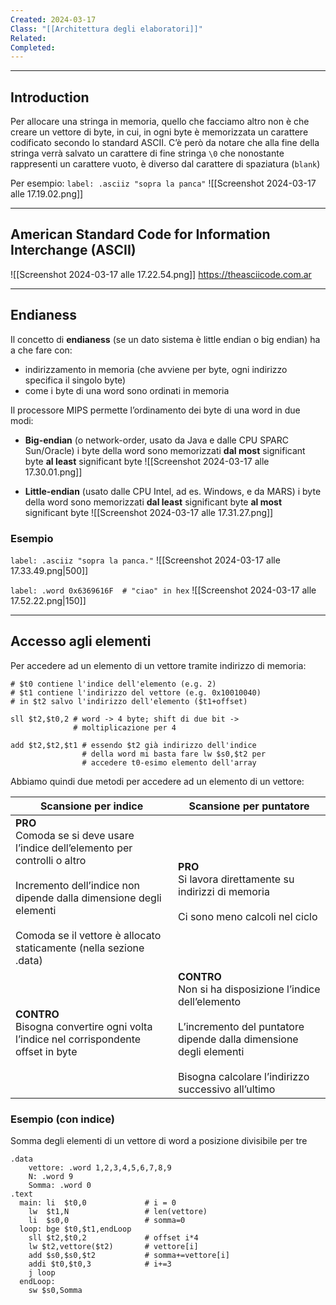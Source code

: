 ```yaml
---
Created: 2024-03-17
Class: "[[Architettura degli elaboratori]]"
Related: 
Completed:
---
```

---
## Introduction
Per allocare una stringa in memoria, quello che facciamo altro non è che creare un vettore di byte, in cui, in ogni byte è memorizzata un carattere codificato secondo lo standard ASCII.
C’è però da notare che alla fine della stringa verrà salvato un carattere di fine stringa `\0` che nonostante rappresenti un carattere vuoto, è diverso dal carattere di spaziatura (`blank`)

Per esempio:
`label: .asciiz "sopra la panca"`
![[Screenshot 2024-03-17 alle 17.19.02.png]]

---
## American Standard Code for Information Interchange (ASCII)
![[Screenshot 2024-03-17 alle 17.22.54.png]]
https://theasciicode.com.ar

---
## Endianess
Il concetto di **endianess** (se un dato sistema è little endian o big endian) ha a che fare con:
- indirizzamento in memoria (che avviene per byte, ogni indirizzo specifica il singolo byte)
- come i byte di una word sono ordinati in memoria

Il processore MIPS permette l’ordinamento dei byte di una word in due modi:
- **Big-endian** (o network-order, usato da Java e dalle CPU SPARC Sun/Oracle)
	i byte della word sono memorizzati **dal most** significant byte **al least** significant byte
	![[Screenshot 2024-03-17 alle 17.30.01.png]]
	
- **Little-endian** (usato dalle CPU Intel, ad es. Windows, e da MARS)
	i byte della word sono memorizzati **dal least** significant byte **al most** significant byte
	![[Screenshot 2024-03-17 alle 17.31.27.png]]

### Esempio
`label: .asciiz "sopra la panca."`
![[Screenshot 2024-03-17 alle 17.33.49.png|500]]

`label: .word 0x6369616F  # "ciao" in hex`
![[Screenshot 2024-03-17 alle 17.52.22.png|150]]

---
## Accesso agli elementi
Per accedere ad un elemento di un vettore tramite indirizzo di memoria:
```arm-asm
# $t0 contiene l'indice dell'elemento (e.g. 2)
# $t1 contiene l'indirizzo del vettore (e.g. 0x10010040)
# in $t2 salvo l'indirizzo dell'elemento ($t1+offset)

sll $t2,$t0,2 # word -> 4 byte; shift di due bit -> 
			  # moltiplicazione per 4

add $t2,$t2,$t1 # essendo $t2 già indirizzo dell'indice
				# della word mi basta fare lw $s0,$t2 per
				# accedere t0-esimo elemento dell'array
```

Abbiamo quindi due metodi per accedere ad un elemento di un vettore:

| Scansione per indice                                                                                                                                                                                                                | Scansione per puntatore                                                                                                                                                                          |
| ----------------------------------------------------------------------------------------------------------------------------------------------------------------------------------------------------------------------------------- | ------------------------------------------------------------------------------------------------------------------------------------------------------------------------------------------------ |
| **PRO**<br>Comoda se si deve usare l’indice dell’elemento per controlli o altro<br><br>Incremento dell’indice non dipende dalla dimensione degli elementi<br><br>Comoda se il vettore è allocato staticamente (nella sezione .data) | **PRO**<br>Si lavora direttamente su indirizzi di memoria<br><br>Ci sono meno calcoli nel ciclo                                                                                                  |
| **CONTRO**<br>Bisogna convertire ogni volta l’indice nel corrispondente offset in byte                                                                                                                                              | **CONTRO**<br>Non si ha disposizione l’indice dell’elemento<br><br>L’incremento del puntatore dipende dalla dimensione degli elementi<br><br>Bisogna calcolare l’indirizzo successivo all’ultimo |

### Esempio (con indice)
Somma degli elementi di un vettore di word a posizione divisibile per tre
```arm-asm
.data
	vettore: .word 1,2,3,4,5,6,7,8,9
	N: .word 9
	Somma: .word 0
.text
  main:	li	$t0,0		      # i = 0
  	lw	$t1,N 		          # len(vettore)
  	li	$s0,0		          # somma=0
  loop:	bge $t0,$t1,endLoop
  	sll $t2,$t0,2		      # offset i*4
  	lw $t2,vettore($t2)	      # vettore[i]
  	add $s0,$s0,$t2		      # somma+=vettore[i]
  	addi $t0,$t0,3		      # i+=3
  	j loop
  endLoop:
  	sw $s0,Somma
```